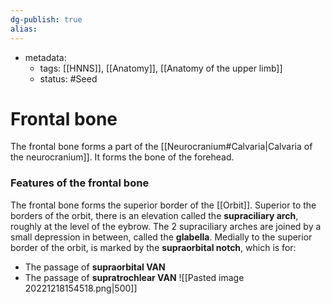 ```yaml
---
dg-publish: true
alias:
---
```

- metadata:
	- tags: [[HNNS]], [[Anatomy]], [[Anatomy of the upper limb]]
	- status: #Seed 
# Frontal bone
The frontal bone forms a part of the [[Neurocranium#Calvaria|Calvaria of the neurocranium]].
It forms the bone of the forehead.
### Features of the frontal bone
The frontal bone forms the superior border of the [[Orbit]].
Superior to the borders of the orbit, there is an elevation called the **supraciliary arch**, roughly at the level of the eybrow.
The 2 supraciliary arches are joined by a small depression in between, called the **glabella**.
Medially to the superior border of the orbit, is marked by the **supraorbital notch**, which is for:
- The passage of **supraorbital VAN**
- The passage of **supratrochlear VAN**
![[Pasted image 20221218154518.png|500]]